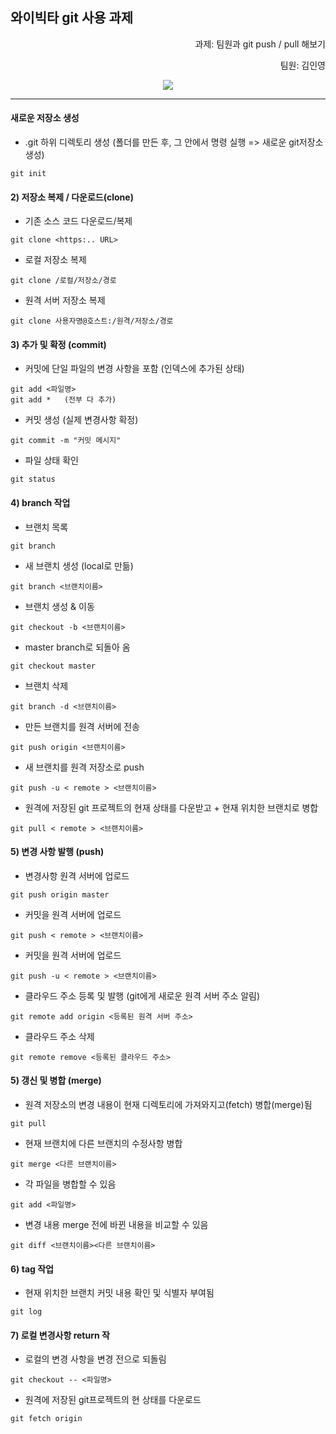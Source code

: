 ## 와이빅타 git 사용 과제

<p align="right">
과제: 팀원과 git push / pull 해보기
</p>

<p align="right">
팀원: 김인영
</p>

<p align="center">
  <img src="https://github.com/smthswt/ybigta_git_Innyy_hhk/assets/108119782/76e3f78a-8417-44aa-8939-b0822b746451">
</p>

---

#### 새로운 저장소 생성
- .git 하위 디렉토리 생성 (폴더를 만든 후, 그 안에서 명령 실행 => 새로운 git저장소 생성)

```
git init
```

#### 2) 저장소 복제 / 다운로드(clone)
- 기존 소스 코드 다운로드/복제

```
git clone <https:.. URL>
```

- 로컬 저장소 복제

```
git clone /로컬/저장소/경로
```

- 원격 서버 저장소 복제

```
git clone 사용자명@호스트:/원격/저장소/경로
```

#### 3) 추가 및 확정 (commit)
- 커밋에 단일 파일의 변경 사항을 포함 (인덱스에 추가된 상태)

```
git add <파일명>
git add *   (전부 다 추가)
```

- 커밋 생성 (실제 변경사항 확정)

```
git commit -m "커밋 메시지"
```

- 파일 상태 확인

```
git status
```


#### 4) branch 작업
- 브랜치 목록

```
git branch
```

- 새 브랜치 생성 (local로 만듦)

```
git branch <브랜치이름>
```

- 브랜치 생성 & 이동

```
git checkout -b <브랜치이름>
```

- master branch로 되돌아 옴

```
git checkout master
```

- 브랜치 삭제

```
git branch -d <브랜치이름>
```

- 만든 브랜치를 원격 서버에 전송

```
git push origin <브랜치이름>
```

- 새 브랜치를 원격 저장소로 push

```
git push -u < remote > <브랜치이름>
```

- 원격에 저장된 git 프로젝트의 현재 상태를 다운받고 + 현재 위치한 브랜치로 병합

```
git pull < remote > <브랜치이름>
```

#### 5) 변경 사항 발행 (push)
- 변경사항 원격 서버에 업로드

```
git push origin master
```

- 커밋을 원격 서버에 업로드

```
git push < remote > <브랜치이름>
```

- 커밋을 원격 서버에 업로드

```
git push -u < remote > <브랜치이름>
```

- 클라우드 주소 등록 및 발행
(git에게 새로운 원격 서버 주소 알림)

```
git remote add origin <등록된 원격 서버 주소>
```

- 클라우드 주소 삭제

```
git remote remove <등록된 클라우드 주소>
```

#### 5) 갱신 및 병합 (merge)
- 원격 저장소의 변경 내용이 현재 디렉토리에 가져와지고(fetch) 병합(merge)됨

```
git pull
```

- 현재 브랜치에 다른 브랜치의 수정사항 병합

```
git merge <다른 브랜치이름>
```

- 각 파일을 병합할 수 있음

```
git add <파일명>
```

- 변경 내용 merge 전에 바뀐 내용을 비교할 수 있음

```
git diff <브랜치이름><다른 브랜치이름>
```

#### 6) tag 작업
- 현재 위치한 브랜치 커밋 내용 확인 및 식별자 부여됨

```
git log
```

#### 7) 로컬 변경사항 return 작
- 로컬의 변경 사항을 변경 전으로 되돌림

```
git checkout -- <파일명>
```

- 원격에 저장된 git프로젝트의 현 상태를 다운로드

```
git fetch origin
```





